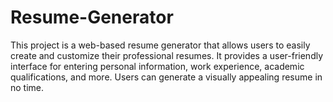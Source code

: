 # Resume-Generator
This project is a web-based resume generator that allows users to easily create and customize their professional resumes. It provides a user-friendly interface for entering personal information, work experience, academic qualifications, and more. Users can generate a visually appealing resume in no time.
